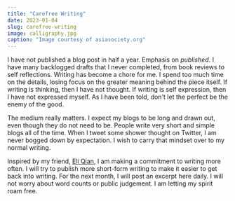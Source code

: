 ```yaml
---
title: "Carefree Writing"
date: 2023-01-04
slug: carefree-writing
image: calligraphy.jpg
caption: "Image courtesy of asiasociety.org"
---
```


I have not published a blog post in half a year. Emphasis on *published*. I have many backlogged drafts that I never completed, from book reviews to self reflections. Writing has become a chore for me. I spend too much time on the details, losing focus on the greater meaning behind the piece itself. If writing is thinking, then I have not thought. If writing is self expression, then I have not expressed myself. As I have been told, don't let the perfect be the enemy of the good.

The medium really matters. I expect my blogs to be long and drawn out, even though they do not need to be. People write very short and simple blogs all of the time. When I tweet some shower thought on Twitter, I am never bogged down by expectation. I wish to carry that mindset over to my normal writing.

Inspired by my friend, [Eli Qian](https://eliqian.xyz/publish), I am making a commitment to writing more often. I will try to publish more short-form writing to make it easier to get back into writing. For the next month, I will post an excerpt here daily. I will not worry about word counts or public judgement. I am letting my spirit roam free. 



